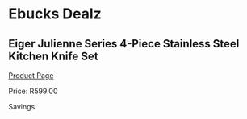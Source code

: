 
# Ebucks Dealz
## Eiger Julienne Series 4-Piece Stainless Steel Kitchen Knife Set
[Product Page](https://www.ebucks.com/web/shop/productSelected.do?prodId=1196892426&catId=704983235)

Price: R599.00

Savings: 


	